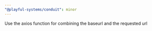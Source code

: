 ```yaml
---
"@playful-systems/conduit": minor
---
```


Use the axios function for combining the baseurl and the requested url
